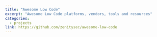 ```yaml
---
title: "Awesome Low Code"
excerpt: "Awesome Low Code platforms, vendors, tools and resources"
categories:
  - projects
link: https://github.com/zenitysec/awesome-low-code
---
```

